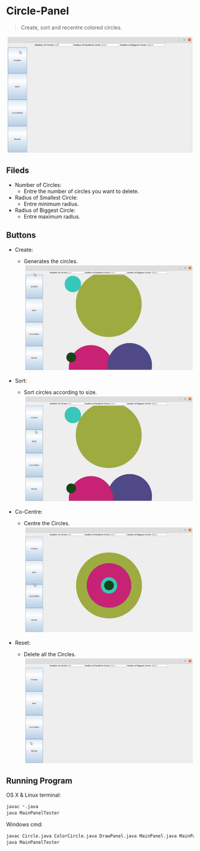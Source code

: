 # Circle-Panel

> Create, sort and recentre colored circles.

![](image1.png)
## Fileds
* Number of Circles:
  * Entre the number of circles you want to delete.
* Radius of Smallest Circle:
  * Entre minimum radius.
* Radius of Biggest Circle:
  * Entre maximum radius.

## Buttons
* Create:
  * Generates the circles. 
![](image2.png)


* Sort:
  * Sort circles according to size.
![](image3.png)


* Co-Centre:
  * Centre the Circles.
![](image4.png)

* Reset:
  * Delete all the Circles.
![](image5.png)

## Running Program

OS X & Linux terminal:

```sh
javac *.java
java MainPanelTester
```

Windows cmd:

```sh
javac Circle.java ColorCircle.java DrawPanel.java MainPanel.java MainPanelTester.java
java MainPanelTester
```

